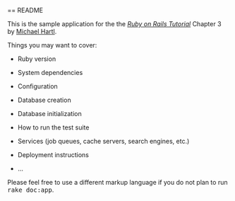== README

This is the sample application for 
the the [*Ruby on Rails Tutorial*](http://railstutorial.org/)
Chapter 3
by [Michael Hartl](http://michaelhartl.com/).


Things you may want to cover:

* Ruby version

* System dependencies

* Configuration

* Database creation

* Database initialization

* How to run the test suite

* Services (job queues, cache servers, search engines, etc.)

* Deployment instructions

* ...


Please feel free to use a different markup language if you do not plan to run
<tt>rake doc:app</tt>.

